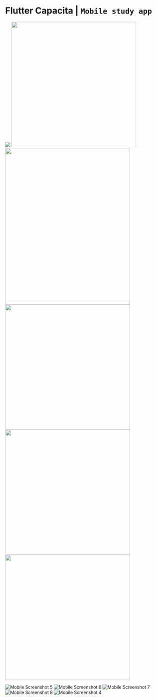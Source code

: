 # Flutter Capacita  | `Mobile study app`

<img src="/screenshots/Logo.jpg">


<img src="/screenshots/pub.jpg" height=400 width=400>
<img src="/screenshots/login.jpg" height=500 width=400>
<img src="/screenshots/create.jpg" height=400 width=400>
<img src="/screenshots/home.jpg" height=400 width=400>
<img src="/screenshots/materias.jpg" height=400 width=400>

![Mobile Screenshot 5](screenshots/materias.jpg)
![Mobile Screenshot 6](screenshots/cursos.jpg)
![Mobile Screenshot 7](screenshots/questoes.jpg)
![Mobile Screenshot 8](screenshots/aulas.jpg)
![Mobile Screenshot 4](screenshots/progresso.jpg)



